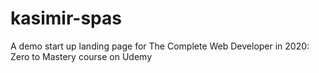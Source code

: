 # kasimir-spas
A demo start up landing page for The Complete Web Developer in 2020: Zero to Mastery course on Udemy
